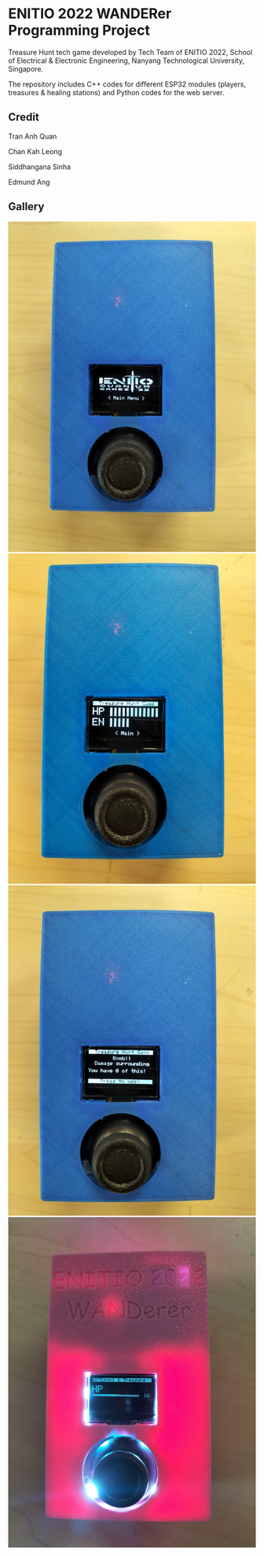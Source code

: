 # ENITIO 2022 WANDERer Programming Project

Treasure Hunt tech game developed by Tech Team of ENITIO 2022, School of Electrical & Electronic Engineering, Nanyang Technological University, Singapore.

The repository includes C++ codes for different ESP32 modules (players, treasures & healing stations) and Python codes for the web server.

## Credit
Tran Anh Quan

Chan Kah Leong

Siddhangana Sinha

Edmund Ang

## Gallery
![image info](./IMG20220731114022.jpg)
![image info](./IMG20220731114707.jpg)
![image info](./IMG20220731114904.jpg)
![image info](./IMG20220731115857.jpg)
